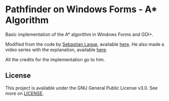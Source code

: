 # Pathfinder on Windows Forms - A* Algorithm

Basic implementation of the A* algorithm in Windows Forms and GDI+. 

Modified from the code by [Sebastian Lague](https://github.com/SebLague), available [here](https://github.com/SebLague/Pathfinding). He also made a video series with the explanation, available [here](https://www.youtube.com/playlist?list=PLFt_AvWsXl0cq5Umv3pMC9SPnKjfp9eGW).

All the credits for the implementation go to him.

## License

This project is available under the GNU General Public License v3.0. See more on [LICENSE](LICENSE).
